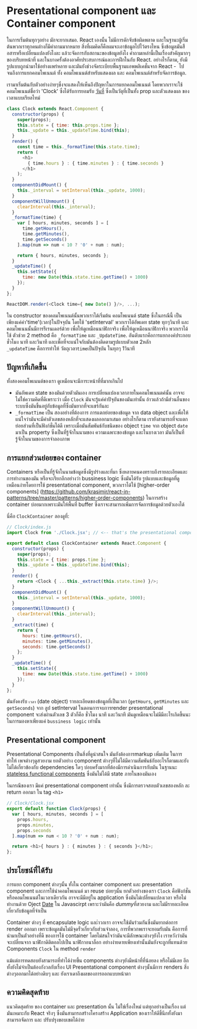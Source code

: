 # Presentational component และ Container component

ในการเริ่มต้นทุกๆอย่าง มักจะยากเสมอ. React เองนั้น ไม่มีการดักจับข้อผิดพลาด และในฐานะผู้เริ่มต้นพวกเราทุกคนต่างก็มีคำถามมากหมาย สิ่งที่ผมคิดก็คือผมจะเอาข้อมูลไปไว้ตรงไหน ซึ่งข้อมูลมันสือสารหรือเปลี่ยนแปลงยังไงละ แล้วะจัดการกับสถานะของข้อมูลยังไง  คำถามเหล่านี้เป็นเรื่องสำคัญมากๆของบริบทหน้าที่ และในบางครั้งต้องอาศัยประสบการณ์และการฝึกในกับ React. อย่างไรก็ตาม, ยังมีรูปแบบถูกนำมาใช้อย่างแพร่หลาย และมันยังช่วงจัดระเบียบพื้นฐานแอพพลิเคชั่นจาก React  -  ไปจนถึงการแยกคอมโพเนนต์ ทั้ง คอมโพเนนต์สำหรับแสดงผล และ คอมโพเนนต์สำหรับจัดการข้อมูล.

เรามาเริ่มต้นกับตัวอย่างง่ายๆซึ่งจะแสดงให้เห็นถึงปัญหาในการแยกคอมโพเนนต์ โดยพวกเราจะใช้ คอมโพเนนต์ชื่อว่า 'Clock' ซึ่งได้รับการยอมรับ  [วันที่](https://developer.mozilla.org/en-US/docs/Web/JavaScript/Reference/Global_Objects/Date) ซึ่งเป็นวัตุที่เป็นทั้ง prop และตัวแสดงผล ของเวลาแบบเรียลไทม์

```js
class Clock extends React.Component {
  constructor(props) {
    super(props);
    this.state = { time: this.props.time };
    this._update = this._updateTime.bind(this);
  }
  render() {
    const time = this._formatTime(this.state.time);
    return (
      <h1>
        { time.hours } : { time.minutes } : { time.seconds }
      </h1>
    );
  }
  componentDidMount() {
    this._interval = setInterval(this._update, 1000);
  }
  componentWillUnmount() {
    clearInterval(this._interval);
  }
  _formatTime(time) {
    var [ hours, minutes, seconds ] = [
      time.getHours(),
      time.getMinutes(),
      time.getSeconds()
    ].map(num => num < 10 ? '0' + num : num);

    return { hours, minutes, seconds };
  }
  _updateTime() {
    this.setState({
      time: new Date(this.state.time.getTime() + 1000)
    });
  }
};

ReactDOM.render(<Clock time={ new Date() }/>, ...);
```
ใน constructor ของคอมโพเนนต์นั้นพวกเราได้เริ่มต้น คอมโพเนนต์ state ซึ่งในกรณีนี้ เป็นเพียงแค่ค่า'time'(เวลา)ในปัจจุบัน โดยใช้ 'setInterval' พวกเราได้อัพเดท state ทุกๆวินาที และคอมโพเนนนั้นมีการรีเรนเดอร์ด้วย เพื่อให้ดูเหมือนนาฬิกาจริง เพื่อให้ดูเหมือนนาฬิกาจริง พวกเราได้ใช้ ตัวช่วย 2 method คือ `_formatTime` และ `_UpdateTime`. 
อันดับแรกคือการแยกองค์ประกอบ ชั่วโมง นาที และวินาที และเพื่อที่จะแน่ใจกับมันต้องติดตามรูปแบบตัวเลข 2หลัก  
`_updateTime` คือการทำให้ วัตถุเวลา`time`เป็นปัจุบัน ในทุกๆ 1วินาที
 
## ปัญหาที่เกิดขึ้น
ทั้งสองคอมโพเนนต์ของเรา ดูเหมือนจะมีภาระหน้าที่ที่มากเกินไป

* มันอัพเดท state ของมันด้วยตัวมันเอง การเปลี่ยนแปลงเวลาภายในคอมโพเนนตค์นั้น อาจจะไม่ใช่ความคิดที่ดีเพราะว่า เมื่อ `Clock` มันจะรู้แค่ค่าปัจุบันของมันเท่านั้น อ้าวแล้วถ้ามีส่วนอื่นของระบบซึ่งมันขึ้นอยู่กับข้อมูลที่ซึ่งมันยากที่จะแชร์กันละ 
* `_formatTime` เป็น สองอย่างที่ต้องการ การแตกย่อยของข้อมูล จาก data object และเพื่อให้แน่ใจว่ามันจะมีค่าตัวเลขสองหลักที่จะแสดงผลออกมาเสมอ
อย่างไรก็ตาม เรายังสามารถที่จะแตกย่อยส่วนที่เป็นฟังก์ชั่นได้ดี เพราะเมื่อมันสัมพันธ์กับชนิดของ  object `time`  จาก object `date` มาเป็น property ซึ่งเป็นที่รู้จักในนามของ ความเฉพาะของข้อมูล และในบางเวลา มันก็เป็นที่รู้จักในนามของการจำลองภาพ


## การแยกส่วนย่อยของ container

Containers หรือเป็นที่รู้จักในนามข้อมูลซึ่งมีรูปร่างและที่มา ซึ่งหลายคนคงทราบถึงรายละเอียดและการทำงานของมัน หรือจะเรียกอีกอย่างว่า bussiness logic   ซึ่งมันได้รับ รูปแบบและข้อมูลที่ดูเหมือนง่ายโดยการใช้ presentational component, พวกเราได้ใช้ [higher-order components]  (https://github.com/krasimir/react-in-patterns/tree/master/patterns/higher-order-components) ในการสร้าง container บ่อยมากเพราะมันให้พื้นที่ buffer ซึ่งเราจะสามารถเพิ่มการจัดการข้อมูลด้วยตัวเองได้  


นี่คือ `ClockContainer` ลองดูที่:

<span class="new-page"></span>

```js
// Clock/index.js
import Clock from './Clock.jsx'; // <-- that's the presentational component

export default class ClockContainer extends React.Component {
  constructor(props) {
    super(props);
    this.state = { time: props.time };
    this._update = this._updateTime.bind(this);
  }
  render() {
    return <Clock { ...this._extract(this.state.time) }/>;
  }
  componentDidMount() {
    this._interval = setInterval(this._update, 1000);
  }
  componentWillUnmount() {
    clearInterval(this._interval);
  }
  _extract(time) {
    return {
      hours: time.getHours(),
      minutes: time.getMinutes(),
      seconds: time.getSeconds()
    };
  }
  _updateTime() {
    this.setState({
      time: new Date(this.state.time.getTime() + 1000)
    });
  }
};
```
มันยังคงรับ `เวลา` (date object)   รายละเอียดของข้อมูลที่เป็นเวลา (`getHours`, `getMinutes` และ `getSeconds`) จาก ลูป setInterval  ในตอนการจบการrender presentational component  จะส่งผ่านตัวเลข 3 ตัวก็คือ ชั่วโมง นาที และวินาที มันดูเหมือนจะไม่มีมีอะไรเกิดขึ้นนะในการมองหาเพียงแค่ `bussiness logic` เท่านั้น



## Presentational component
Presentational Components เป็นสิ่งที่ดูน่าสนใจ มันยังต้องการmarkup เพิ่มเติม ในการทำให้ เพจต่างๆดูสวยงาม ยกตัวอย่าง component ต่างๆที่ไม่ได้มีความสัมพันธ์กับอะไรก็ตามและยังไม่ได้เกี่ยวข้องกับ dependencies ใดๆ บ่อบครั้งมากที่ต้องมีการดำเนินการกับมัน ในฐานนะ [stateless functional components](https://facebook.github.io/react/blog/2015/10/07/react-v0.14.html#stateless-functional-components) ซึ่งมันไม่ได้มี state ภายในของมันเอง

ในกรณีของเรา มีแค่ presentational component เท่านั้น ซึ่งมีการตรวจสอบตัวเลขสองหลัก ละ return ออกมา ใน tag `<h1>` 

```js
// Clock/Clock.jsx
export default function Clock(props) {
  var [ hours, minutes, seconds ] = [
    props.hours,
    props.minutes,
    props.seconds
  ].map(num => num < 10 ? '0' + num : num);

  return <h1>{ hours } : { minutes } : { seconds }</h1>;
};
```


##  ประโยชน์ที่ได้รับ
การแยก  component ต่างๆนั้น ทั้งใน container component และ presentation component และการใช้นำคอมโพเนนต์ มา reuse บ่อยๆนั้น 
  ยกตัวอย่างของเรา `Clock` คือฟังก์ชั่นหรือคอมโพเนนต์ในเวลาเดียวกัน อาจจะมีมีอยู่ใน application ซึ่งมันไม่เปลี่ยนแปลงเวลา หรือไม่ทำงานด้วย Oject [Date](https://developer.mozilla.org/en-US/docs/Web/JavaScript/Reference/Global_Objects/Date) ใน Javascirpt เพราะว่ามันคือ *dummy*ที่สวยงาม และไม่มีรายละเอียดเกี่ยวกับข้อมูลที่จำเป็น
  
Container ต่างๆ ที่ encapsulate logic และำวกเรา อาจจะใช้มันร่วมกันซึ่งมันยากต่อการ render ออกมา เพราะข้อมูลมันไม่มีจุดรั่วเกี่ยวกับส่วนจำลอง, การที่พวกพเราจะยอมรับมัน คือการที่นำมาเป็นตัวอย่างที่ดี ของการใช้ container โดยไม่สนใจว่ามันจะมีลักษณะต่างๆยังไง เราหวังว่ามันจะเปลี่ยนจาก นาฬิกาดิติตอลไปเป็น นาฬิกาอนาล็อก อย่างง่ายดายเพียงเท่านั้นมันยังจะถูกที่แทนด้วย Components `Clock` ใน method `render`

แม้แต่การทดสอบยังสามารถที่ทำได้ง่ายขึ้น components ต่างๆยังมีหน้าที่ที่น้อยลง หรือไม่มีเลย อีกทั้งยังไม่จำเป็นต้องกังวลกับเรื่อง UI
Presentational component ต่างๆนั้นมีการ renders สิ่งต่างๆออกมาได้อย่างดิบๆ และ ยังเราเดาถึงผลของการออกแบบหน้าตา

## ความคิดสุดท้าย
แนวคิดสุดท้าย ของ container และ presentation นั้น ไม่ใช่เรื่องใหม่ แต่ทุกอย่างเป็นเรื่อง แต่มันเหมาะกับ React จริงๆ ซึ่งมันสามารถสร้างโครงสร้าง
Application ของเราให้ดีขึ้นีกทั้งยังมาสามารถจัดการ และ ปรับปรุงขอบเขตได้ง่าย
